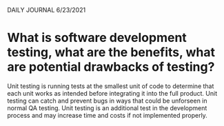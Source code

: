 DAILY JOURNAL 6/23/2021

# What is software development testing, what are the benefits, what are potential drawbacks of testing?

Unit testing is running tests at the smallest unit of code to determine that each unit works as intended before integrating it into the full product. Unit testing can catch and prevent bugs in ways that could be unforseen in normal QA testing. Unit testing is an additional test in the development process and may increase time and costs if not implemented properly.